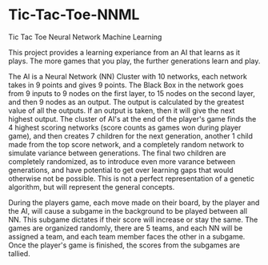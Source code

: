 # Tic-Tac-Toe-NNML

Tic Tac Toe Neural Network Machine Learning


This project provides a learning experiance from an AI that learns as it plays. The more games that you play, the further generations learn and play.

The AI is a Neural Network (NN) Cluster with 10 networks, each network takes in 9 points and gives 9 points. The Black Box in the network goes from 9 inputs to 9 nodes on the first layer, to 15 nodes on the second layer, and then 9 nodes as an output. The output is calculated by the greatest value of all the outputs. If an output is taken, then it will give the next highest output. The cluster of AI's at the end of the player's game finds the 4 highest scoring networks (score counts as games won during player game), and then creates 7 children for the next generation, another 1 child made from the top score network, and a completely random network to simulate variance between generations. The final two children are completely randomized, as to introduce even more varance between generations, and have potential to get over learning gaps that would otherwise not be possible. This is not a perfect representation of a genetic algorithm, but will represent the general concepts.

During the players game, each move made on their board, by the player and the AI, will cause a subgame in the background to be played between all NN. This subgame dictates if their score will increase or stay the same. The games are organized randomly, there are 5 teams, and each NN will be assigned a team, and each team member faces the other in a subgame. Once the player's game is finished, the scores from the subgames are tallied. 

